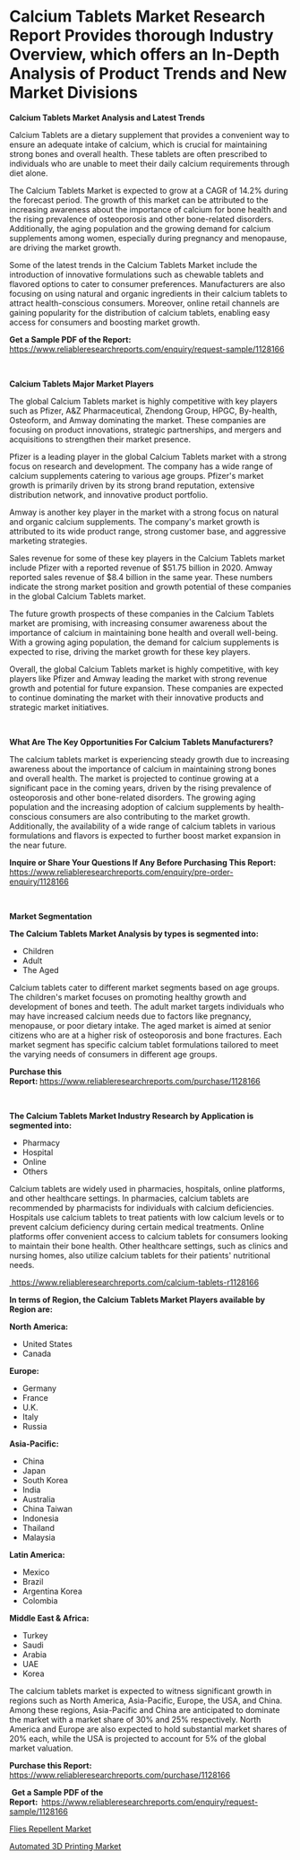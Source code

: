 <p><h1>Calcium Tablets Market Research Report Provides thorough Industry Overview, which offers an In-Depth Analysis of Product Trends and New Market Divisions</h1></p><p><strong>Calcium Tablets Market Analysis and Latest Trends</strong></p>
<p><p>Calcium Tablets are a dietary supplement that provides a convenient way to ensure an adequate intake of calcium, which is crucial for maintaining strong bones and overall health. These tablets are often prescribed to individuals who are unable to meet their daily calcium requirements through diet alone.</p><p>The Calcium Tablets Market is expected to grow at a CAGR of 14.2% during the forecast period. The growth of this market can be attributed to the increasing awareness about the importance of calcium for bone health and the rising prevalence of osteoporosis and other bone-related disorders. Additionally, the aging population and the growing demand for calcium supplements among women, especially during pregnancy and menopause, are driving the market growth.</p><p>Some of the latest trends in the Calcium Tablets Market include the introduction of innovative formulations such as chewable tablets and flavored options to cater to consumer preferences. Manufacturers are also focusing on using natural and organic ingredients in their calcium tablets to attract health-conscious consumers. Moreover, online retail channels are gaining popularity for the distribution of calcium tablets, enabling easy access for consumers and boosting market growth.</p></p>
<p><strong>Get a Sample PDF of the Report:&nbsp;</strong> <a href="https://www.reliableresearchreports.com/enquiry/request-sample/1128166">https://www.reliableresearchreports.com/enquiry/request-sample/1128166</a></p>
<p>&nbsp;</p>
<p><strong>Calcium Tablets Major Market Players</strong></p>
<p><p>The global Calcium Tablets market is highly competitive with key players such as Pfizer, A&Z Pharmaceutical, Zhendong Group, HPGC, By-health, Osteoform, and Amway dominating the market. These companies are focusing on product innovations, strategic partnerships, and mergers and acquisitions to strengthen their market presence.</p><p>Pfizer is a leading player in the global Calcium Tablets market with a strong focus on research and development. The company has a wide range of calcium supplements catering to various age groups. Pfizer's market growth is primarily driven by its strong brand reputation, extensive distribution network, and innovative product portfolio.</p><p>Amway is another key player in the market with a strong focus on natural and organic calcium supplements. The company's market growth is attributed to its wide product range, strong customer base, and aggressive marketing strategies.</p><p>Sales revenue for some of these key players in the Calcium Tablets market include Pfizer with a reported revenue of $51.75 billion in 2020. Amway reported sales revenue of $8.4 billion in the same year. These numbers indicate the strong market position and growth potential of these companies in the global Calcium Tablets market.</p><p>The future growth prospects of these companies in the Calcium Tablets market are promising, with increasing consumer awareness about the importance of calcium in maintaining bone health and overall well-being. With a growing aging population, the demand for calcium supplements is expected to rise, driving the market growth for these key players.</p><p>Overall, the global Calcium Tablets market is highly competitive, with key players like Pfizer and Amway leading the market with strong revenue growth and potential for future expansion. These companies are expected to continue dominating the market with their innovative products and strategic market initiatives.</p></p>
<p>&nbsp;</p>
<p><strong>What Are The Key Opportunities For Calcium Tablets Manufacturers?</strong></p>
<p><p>The calcium tablets market is experiencing steady growth due to increasing awareness about the importance of calcium in maintaining strong bones and overall health. The market is projected to continue growing at a significant pace in the coming years, driven by the rising prevalence of osteoporosis and other bone-related disorders. The growing aging population and the increasing adoption of calcium supplements by health-conscious consumers are also contributing to the market growth. Additionally, the availability of a wide range of calcium tablets in various formulations and flavors is expected to further boost market expansion in the near future.</p></p>
<p><strong>Inquire or Share Your Questions If Any Before Purchasing This Report:</strong> <a href="https://www.reliableresearchreports.com/enquiry/pre-order-enquiry/1128166">https://www.reliableresearchreports.com/enquiry/pre-order-enquiry/1128166</a></p>
<p>&nbsp;</p>
<p><strong>Market Segmentation</strong></p>
<p><strong>The Calcium Tablets Market Analysis by types is segmented into:</strong></p>
<p><ul><li>Children</li><li>Adult</li><li>The Aged</li></ul></p>
<p><p>Calcium tablets cater to different market segments based on age groups. The children's market focuses on promoting healthy growth and development of bones and teeth. The adult market targets individuals who may have increased calcium needs due to factors like pregnancy, menopause, or poor dietary intake. The aged market is aimed at senior citizens who are at a higher risk of osteoporosis and bone fractures. Each market segment has specific calcium tablet formulations tailored to meet the varying needs of consumers in different age groups.</p></p>
<p><strong>Purchase this Report:&nbsp;</strong><a href="https://www.reliableresearchreports.com/purchase/1128166">https://www.reliableresearchreports.com/purchase/1128166</a></p>
<p>&nbsp;</p>
<p><strong>The Calcium Tablets Market Industry Research by Application is segmented into:</strong></p>
<p><ul><li>Pharmacy</li><li>Hospital</li><li>Online</li><li>Others</li></ul></p>
<p><p>Calcium tablets are widely used in pharmacies, hospitals, online platforms, and other healthcare settings. In pharmacies, calcium tablets are recommended by pharmacists for individuals with calcium deficiencies. Hospitals use calcium tablets to treat patients with low calcium levels or to prevent calcium deficiency during certain medical treatments. Online platforms offer convenient access to calcium tablets for consumers looking to maintain their bone health. Other healthcare settings, such as clinics and nursing homes, also utilize calcium tablets for their patients' nutritional needs.</p></p>
<p><a href="https://www.reliableresearchreports.com/calcium-tablets-r1128166">&nbsp;https://www.reliableresearchreports.com/calcium-tablets-r1128166</a></p>
<p><strong>In terms of Region, the Calcium Tablets Market Players available by Region are:</strong></p>
<p>
    <p> <strong> North America: </strong>
        <ul>
            <li>United States</li>
            <li>Canada</li>
        </ul>
        </p> 
    <p> <strong> Europe: </strong>
        <ul>
            <li>Germany</li>
            <li>France</li>
            <li>U.K.</li>
            <li>Italy</li>
            <li>Russia</li>
        </ul>
        </p> 
    <p> <strong> Asia-Pacific: </strong>
        <ul>
            <li>China</li>
            <li>Japan</li>
            <li>South Korea</li>
            <li>India</li>
            <li>Australia</li>
            <li>China Taiwan</li>
            <li>Indonesia</li>
            <li>Thailand</li>
            <li>Malaysia</li>
        </ul>
        </p> 
    <p> <strong> Latin America: </strong>
        <ul>
            <li>Mexico</li>
            <li>Brazil</li>
            <li>Argentina Korea</li>
            <li>Colombia</li>
        </ul>
        </p> 
    <p> <strong> Middle East & Africa: </strong>
        <ul>
            <li>Turkey</li>
            <li>Saudi</li>
            <li>Arabia</li>
            <li>UAE</li>
            <li>Korea</li>
        </ul>
    </p>
    </p>
<p><p>The calcium tablets market is expected to witness significant growth in regions such as North America, Asia-Pacific, Europe, the USA, and China. Among these regions, Asia-Pacific and China are anticipated to dominate the market with a market share of 30% and 25% respectively. North America and Europe are also expected to hold substantial market shares of 20% each, while the USA is projected to account for 5% of the global market valuation.</p></p>
<p><strong>Purchase this Report: </strong><a href="https://www.reliableresearchreports.com/purchase/1128166">https://www.reliableresearchreports.com/purchase/1128166</a></p>
<p>&nbsp;<strong>Get a Sample PDF of the Report:&nbsp;&nbsp;</strong><a href="https://www.reliableresearchreports.com/enquiry/request-sample/1128166">https://www.reliableresearchreports.com/enquiry/request-sample/1128166</a></p>
<p><strong></strong></p>
<p><p><a href="https://github.com/caominhtri712020/Market-Research-Report-List-1/blob/main/flies-repellent-market.md">Flies Repellent Market</a></p><p><a href="https://github.com/RichRobinson5/Market-Research-Report-List-5/blob/main/automated-3d-printing-market.md">Automated 3D Printing Market</a></p></p>